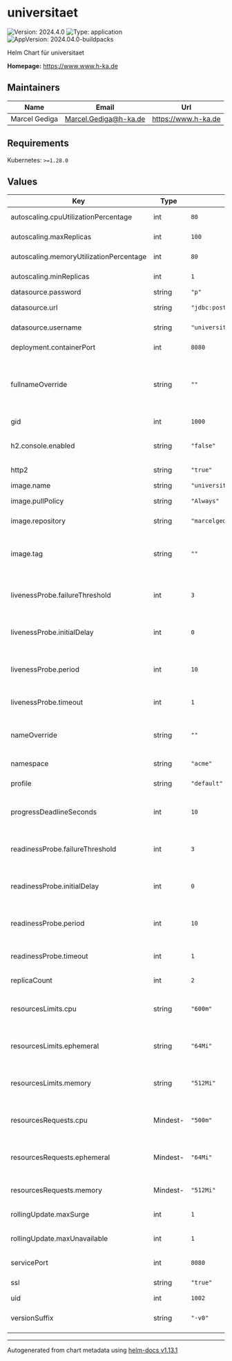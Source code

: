 # universitaet

![Version: 2024.4.0](https://img.shields.io/badge/Version-2024.4.0-informational?style=flat-square) ![Type: application](https://img.shields.io/badge/Type-application-informational?style=flat-square) ![AppVersion: 2024.04.0-buildpacks](https://img.shields.io/badge/AppVersion-2024.04.0--buildpacks-informational?style=flat-square)

Helm Chart für universitaet

**Homepage:** <https://www.www.h-ka.de>

## Maintainers

| Name | Email | Url |
| ---- | ------ | --- |
| Marcel Gediga | <Marcel.Gediga@h-ka.de> | <https://www.h-ka.de> |

## Requirements

Kubernetes: `>=1.28.0`

## Values

| Key | Type | Default | Description |
|-----|------|---------|-------------|
| autoscaling.cpuUtilizationPercentage | int | `80` | Maximale CPU-Auslastung |
| autoscaling.maxReplicas | int | `100` | Maximale Anzahl an Replicas |
| autoscaling.memoryUtilizationPercentage | int | `80` | Maximale RAM-Auslastung |
| autoscaling.minReplicas | int | `1` | Mininmale Anzahl an Replicas |
| datasource.password | string | `"p"` | DB-Passwort |
| datasource.url | string | `"jdbc:postgresql://localhost/universitaet"` | URL für den DB-Zugriff |
| datasource.username | string | `"universitaet"` | Benutzername für das DB-System |
| deployment.containerPort | int | `8080` | Port innerhalb des Containers |
| fullnameOverride | string | `""` | _Fully Qualified Name (FQN)_ ist defaultmäßig im Chart bei `name` und kann überschrieben werden. |
| gid | int | `1000` | ID der Linux-Gruppe |
| h2.console.enabled | string | `"false"` | H2-Console im Webbrowser aktivieren |
| http2 | string | `"true"` | Flag, ob HTTP2 genutzt wird |
| image.name | string | `"universitaet"` | Name des Image |
| image.pullPolicy | string | `"Always"` | Pull-Policy für das Image |
| image.repository | string | `"marcelgediga"` | Repository als Präfix beim Image-Namen |
| image.tag | string | `""` | Defaultwert ist im Chart bei `appVersion` und kann überschrieben werden. |
| livenessProbe.failureThreshold | int | `3` | Max. Anzahl an Fehlversuchen bei den Liveness-Proben |
| livenessProbe.initialDelay | int | `0` | Anzahl Sekunden, bis die Probe für Liveness abgesetzt wird |
| livenessProbe.period | int | `10` | periodischer Abstand zwischen den Liveness-Proben in Sekunden |
| livenessProbe.timeout | int | `1` | Timeout für Liveness-Probe in Sekunden |
| nameOverride | string | `""` | Defaultwert ist im Chart bei `name` und kann überschrieben werden. |
| namespace | string | `"acme"` | Namespace in NOTES.txt |
| profile | string | `"default"` | Profile für Spring als Umgebungsvariable |
| progressDeadlineSeconds | int | `10` | max. Wartezeit in Sekunden, bis "failed progressing" eintritt |
| readinessProbe.failureThreshold | int | `3` | Max. Anzahl an Fehlversuchen bei den Readiness-Proben |
| readinessProbe.initialDelay | int | `0` | Anzahl Sekunden, bis die Probe für Readiness abgesetzt wird |
| readinessProbe.period | int | `10` | periodischer Abstand zwischen den Readiness-Proben in Sekunden |
| readinessProbe.timeout | int | `1` | Timeout für Readiness-Probe in Sekunden |
| replicaCount | int | `2` | Anzahl Replica im Pod von Kubernetes |
| resourcesLimits.cpu | string | `"600m"` | Maximalanforderung an CPU-Ressourcen in _millicores_, z.B. `500m` oder `1` |
| resourcesLimits.ephemeral | string | `"64Mi"` | Maximalanforderung an flüchtigen Speicher für z.B. Caching und Logs |
| resourcesLimits.memory | string | `"512Mi"` | Maximalanforderung an Memory-Resourcen als _mebibyte_ Wert |
| resourcesRequests.cpu | Mindest- | `"500m"` | Anforderung an CPU-Ressourcen in _millicores_, z.B. `500m` oder `1` |
| resourcesRequests.ephemeral | Mindest- | `"64Mi"` | Anforderung an flüchtigen Speicher für z.B. Caching und Logs |
| resourcesRequests.memory | Mindest- | `"512Mi"` | Anforderung an Memory-Resourcen als _mebibyte_ Wert |
| rollingUpdate.maxSurge | int | `1` | zusätzliche Pods bei "Rolling Update" |
| rollingUpdate.maxUnavailable | int | `1` | nicht-verfügbare Pods bei "Rolling Update" |
| servicePort | int | `8080` | Port des Kubernetes-Service |
| ssl | string | `"true"` | Flag, ob TLS genutzt wird |
| uid | int | `1002` | ID des Linux-Users |
| versionSuffix | string | `"-v0"` | Version als Suffix in deployment.yaml für Canary-Releases |

----------------------------------------------
Autogenerated from chart metadata using [helm-docs v1.13.1](https://github.com/norwoodj/helm-docs/releases/v1.13.1)

